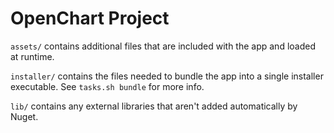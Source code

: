 # OpenChart Project

`assets/` contains additional files that are included with the app and loaded at runtime.

`installer/` contains the files needed to bundle the app into a single installer executable. See `tasks.sh bundle` for more info.

`lib/` contains any external libraries that aren't added automatically by Nuget.
